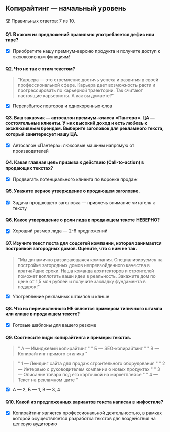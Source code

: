## Копирайтинг — начальный уровень

🏆 Правильных ответов: 7 из 10.

#### Q1. В каком из предложений правильно употребляется дефис или тире?

- [x] Приобретите нашу премиум-версию продукта и получите доступ к эксклюзивным функциям!

#### Q2. Что не так с этим текстом?

> "Карьера — это стремление достичь успеха и развития в своей профессиональной сфере. Карьера дает возможность расти и прогрессировать по карьерной траектории. Так считают настоящие карьеристы. А как вы думаете?"

- [x] Переизбыток повторов и однокоренных слов

#### Q3. Ваш заказчик — автосалон премиум-класса «Пантера». ЦА — состоятельные клиенты. У них высокий доход и есть любовь к эксклюзивным брендам. Выберите заголовок для рекламного текста, который заинтересует нашу ЦА.

- [x] Автосалон «Пантера»: люксовые машины напрямую от производителей

#### Q4. Какая главная цель призыва к действию (Call-to-action) в продающих текстах?

- [x] Продвигать потенциального клиента по воронке продаж

#### Q5. Укажите верное утверждение о продающем заголовке.

- [x] Задача продающего заголовка — привлечь внимание читателя к тексту

#### Q6. Какое утверждение о роли лида в продающем тексте НЕВЕРНО?

- [x] Хороший размер лида — 2-6 предложений

#### Q7. Изучите текст поста для соцсетей компании, которая занимается постройкой загородных домов. Оцените, что с ним не так. 

> "Мы динамично развивающаяся компания. Специализируемся на постройке загородных домов непревзойденного качества в кратчайшие сроки. Наша команда архитекторов и строителей поможет воплотить ваши идеи в реальность. Закажите дом по цене от 1,5 млн рублей и получите закладку фундамента в подарок!"

- [x] Употребление рекламных штампов и клише

#### Q8. Что из перечисленного НЕ является примером типичного штампа или клише в продающем тексте?

- [x] Готовые шаблоны для вашего резюме

#### Q9. Соотнесите виды копирайтинга и примеры текстов. 

> " A — Имиджевый копирайтинг "
> " Б — SEO-копирайтинг "
> " В — Копирайтинг прямого отклика "

> " 1 — Лендинг сайта для продаж строительного оборудования "
> " 2 — Интервью с руководителем компании о новых продуктах "
> " 3 — Описание товара под его карточкой на маркетплейсе "
> " 4 — Текст на рекламном щите "

- [x] A — 2, Б — 1, В — 3, 4

#### Q10. Какой из предложенных вариантов текста написан в инфостиле?

- [x] Копирайтинг является профессиональной деятельностью, в рамках которой осуществляется разработка текстов для воздействия на целевую аудиторию
